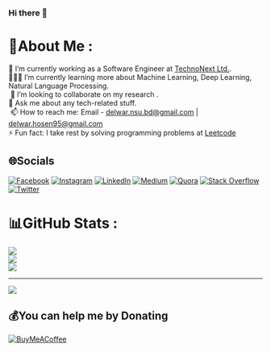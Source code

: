 ### Hi there 👋
# 💫About Me :
🔭 I’m currently working as a Software Engineer at [TechnoNext Ltd.](https://technonext.com/).   
👨🏻‍💻 I’m currently learning more about Machine Learning, Deep Learning, Natural Language Processing.  
 👥 I’m looking to collaborate on my research .  
💬 Ask me about any tech-related stuff.  
 📫 How to reach me: Email - [delwar.nsu.bd@gmail.com](mailto:delwar.nsu.bd@gmail.com) | [delwar.hosen95@gmail.com](mailto:delwar.hosen95@gmail.com)   
⚡ Fun fact: I take rest by solving programming problems at [Leetcode](https://leetcode.com/delwar9/)  

## 🌐Socials
[![Facebook](https://img.shields.io/badge/Facebook-%231877F2.svg?logo=Facebook&logoColor=white)](https://www.facebook.com/dhosen99/) [![Instagram](https://img.shields.io/badge/Instagram-%23E4405F.svg?logo=Instagram&logoColor=white)](https://instagram.com/delwar9/) [![LinkedIn](https://img.shields.io/badge/LinkedIn-%230077B5.svg?logo=linkedin&logoColor=white)](https://www.linkedin.com/in/delwar9/) [![Medium](https://img.shields.io/badge/Medium-12100E?logo=medium&logoColor=white)](https://medium.com/@delwarhosen) [![Quora](https://img.shields.io/badge/Quora-%23B92B27.svg?logo=Quora&logoColor=white)](https://www.quora.com/profile/Delwar-Hosen-6) [![Stack Overflow](https://img.shields.io/badge/-Stackoverflow-FE7A16?logo=stack-overflow&logoColor=white)](https://stackoverflow.com/users/6301526) [![Twitter](https://img.shields.io/badge/Twitter-%231DA1F2.svg?logo=Twitter&logoColor=white)](https://twitter.com/Delwar911)

<!-- [![Reddit](https://img.shields.io/badge/Reddit-%23FF4500.svg?logo=Reddit&logoColor=white)](https://reddit.com/user/Relative_Tip_3647) -->
<!-- 
# 💻Tech Stack
![C](https://img.shields.io/badge/c-%2300599C.svg?style=plastic&logo=c&logoColor=white) ![C++](https://img.shields.io/badge/c++-%2300599C.svg?style=plastic&logo=c%2B%2B&logoColor=white) ![GraphQL](https://img.shields.io/badge/-GraphQL-E10098?style=plastic&logo=graphql&logoColor=white) ![JavaScript](https://img.shields.io/badge/javascript-%23323330.svg?style=plastic&logo=javascript&logoColor=%23F7DF1E) ![LaTeX](https://img.shields.io/badge/latex-%23008080.svg?style=plastic&logo=latex&logoColor=white) ![Markdown](https://img.shields.io/badge/markdown-%23000000.svg?style=plastic&logo=markdown&logoColor=white) ![Python](https://img.shields.io/badge/python-3670A0?style=plastic&logo=python&logoColor=ffdd54) ![TypeScript](https://img.shields.io/badge/typescript-%23007ACC.svg?style=plastic&logo=typescript&logoColor=white) ![AWS](https://img.shields.io/badge/AWS-%23FF9900.svg?style=plastic&logo=amazon-aws&logoColor=white) ![Heroku](https://img.shields.io/badge/heroku-%23430098.svg?style=plastic&logo=heroku&logoColor=white) ![Anaconda](https://img.shields.io/badge/Anaconda-%2344A833.svg?style=plastic&logo=anaconda&logoColor=white) ![Apollo-GraphQL](https://img.shields.io/badge/-ApolloGraphQL-311C87?style=plastic&logo=apollo-graphql) ![Bootstrap](https://img.shields.io/badge/bootstrap-%23563D7C.svg?style=plastic&logo=bootstrap&logoColor=white) ![DjangoREST](https://img.shields.io/badge/DJANGO-REST-ff1709?style=plastic&logo=django&logoColor=white&color=ff1709&labelColor=gray) ![Express.js](https://img.shields.io/badge/express.js-%23404d59.svg?style=plastic&logo=express&logoColor=%2361DAFB) ![Flask](https://img.shields.io/badge/flask-%23000.svg?style=plastic&logo=flask&logoColor=white) ![NestJS](https://img.shields.io/badge/nestjs-%23E0234E.svg?style=plastic&logo=nestjs&logoColor=white) ![Next JS](https://img.shields.io/badge/Next-black?style=plastic&logo=next.js&logoColor=white) ![NodeJS](https://img.shields.io/badge/node.js-6DA55F?style=plastic&logo=node.js&logoColor=white) ![React Native](https://img.shields.io/badge/react_native-%2320232a.svg?style=plastic&logo=react&logoColor=%2361DAFB) ![React](https://img.shields.io/badge/react-%2320232a.svg?style=plastic&logo=react&logoColor=%2361DAFB) ![MySQL](https://img.shields.io/badge/mysql-%2300f.svg?style=plastic&logo=mysql&logoColor=white) ![Postgres](https://img.shields.io/badge/postgres-%23316192.svg?style=plastic&logo=postgresql&logoColor=white) ![MongoDB](https://img.shields.io/badge/MongoDB-%234ea94b.svg?style=plastic&logo=mongodb&logoColor=white) ![NumPy](https://img.shields.io/badge/numpy-%23013243.svg?style=plastic&logo=numpy&logoColor=white) ![Pandas](https://img.shields.io/badge/pandas-%23150458.svg?style=plastic&logo=pandas&logoColor=white) ![PyTorch](https://img.shields.io/badge/PyTorch-%23EE4C2C.svg?style=plastic&logo=PyTorch&logoColor=white) ![scikit-learn](https://img.shields.io/badge/scikit--learn-%23F7931E.svg?style=plastic&logo=scikit-learn&logoColor=white) ![Notion](https://img.shields.io/badge/Notion-%23000000.svg?style=plastic&logo=notion&logoColor=white) ![Trello](https://img.shields.io/badge/Trello-%23026AA7.svg?style=plastic&logo=Trello&logoColor=white) -->
# 📊GitHub Stats :
![](https://github-readme-stats.vercel.app/api?username=Delwar9&theme=tokyonight&hide_border=true&include_all_commits=true&count_private=true)<br/>
![](https://github-readme-streak-stats.herokuapp.com/?user=Delwar9&theme=tokyonight&hide_border=true)<br/>
![](https://github-readme-stats.vercel.app/api/top-langs/?username=Delwar9&theme=tokyonight&hide_border=true&include_all_commits=true&count_private=true&layout=compact)

<!-- ## 🏆GitHub Trophies
![](https://github-profile-trophy.vercel.app/?username=Delwar9&theme=juicyfresh&no-frame=true&no-bg=true&margin-w=4)

### ✍️Random Dev Quote
![](https://quotes-github-readme.vercel.app/api?type=horizontal&theme=tokyonight)
 -->
---
[![](https://visitcount.itsvg.in/api?id=dipta007&icon=0&color=5)](https://visitcount.itsvg.in)

  ## 💰You can help me by Donating
  [![BuyMeACoffee](https://img.shields.io/badge/Buy%20Me%20a%20Coffee-ffdd00?style=for-the-badge&logo=buy-me-a-coffee&logoColor=black)](https://www.buymeacoffee.com/delwar9) 
<!--  [![PayPal](https://img.shields.io/badge/PayPal-00457C?style=for-the-badge&logo=paypal&logoColor=white)](https://paypal.me/Delwar9)  -->

  <!-- Proudly created with GPRM ( https://gprm.itsvg.in ) -->
  
